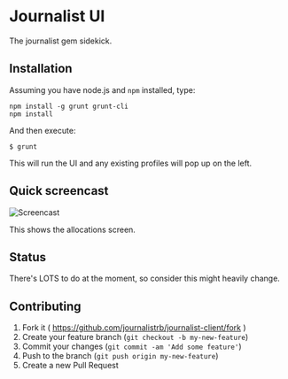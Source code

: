 # Journalist UI

The journalist gem sidekick.

## Installation

Assuming you have node.js and `npm` installed, type:

```shell
npm install -g grunt grunt-cli
npm install
```

And then execute:

    $ grunt

This will run the UI and any existing profiles will pop up on the left.

## Quick screencast

![Screencast](https://raw.githubusercontent.com/journalistrb/journalist-client/master/docs/screencast.gif)

This shows the allocations screen.

## Status

There's LOTS to do at the moment, so consider this might heavily change.

## Contributing

1. Fork it ( https://github.com/journalistrb/journalist-client/fork )
2. Create your feature branch (`git checkout -b my-new-feature`)
3. Commit your changes (`git commit -am 'Add some feature'`)
4. Push to the branch (`git push origin my-new-feature`)
5. Create a new Pull Request

